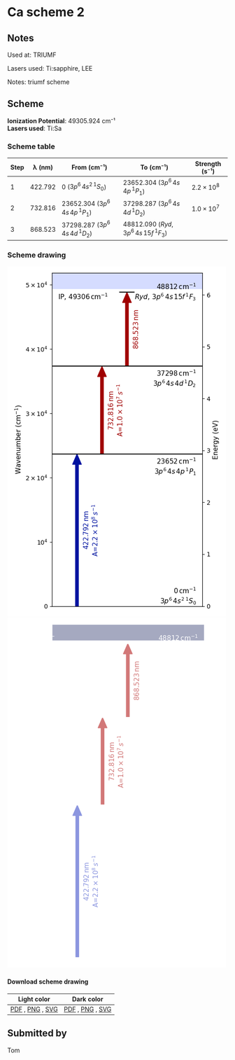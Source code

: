 # Ca scheme 2

## Notes

Used at: TRIUMF

Lasers used: Ti:sapphire, LEE

Notes: triumf scheme





## Scheme

**Ionization Potential**: 49305.924 cm⁻¹  
**Lasers used**: Ti:Sa

### Scheme table

| Step | λ (nm)  |               From (cm⁻¹)               |                   To (cm⁻¹)                    |   Strength (s⁻¹)    |
| ---- | ------- | --------------------------------------- | ---------------------------------------------- | ------------------- |
| 1    | 422.792 | 0 ($3p^{6}\,4s^{2}\,^{1}S_{0}$)         | 23652.304 ($3p^{6}\,4s\,4p\,^{1}P_{1}$)        | $2.2 \times 10^{8}$ |
| 2    | 732.816 | 23652.304 ($3p^{6}\,4s\,4p\,^{1}P_{1}$) | 37298.287 ($3p^{6}\,4s\,4d\,^{1}D_{2}$)        | $1.0 \times 10^{7}$ |
| 3    | 868.523 | 37298.287 ($3p^{6}\,4s\,4d\,^{1}D_{2}$) | 48812.090 ($Ryd,\,3p^{6}\,4s\,15f\,^{1}F_{3}$) |                     |


### Scheme drawing

![ca scheme, light mode](ca-002/ca-002-light.png#only-light)
![ca scheme, dark mode](ca-002/ca-002-dark-web.png#only-dark)

#### Download scheme drawing

|                                            Light color                                            |                                           Dark color                                           |
| ------------------------------------------------------------------------------------------------- | ---------------------------------------------------------------------------------------------- |
| [PDF](ca-002/ca-002-light.pdf) , [PNG](ca-002/ca-002-light.png) , [SVG](ca-002/ca-002-light.svg)  | [PDF](ca-002/ca-002-dark.pdf) , [PNG](ca-002/ca-002-dark.png) , [SVG](ca-002/ca-002-dark.svg)  |


## Submitted by

Tom

